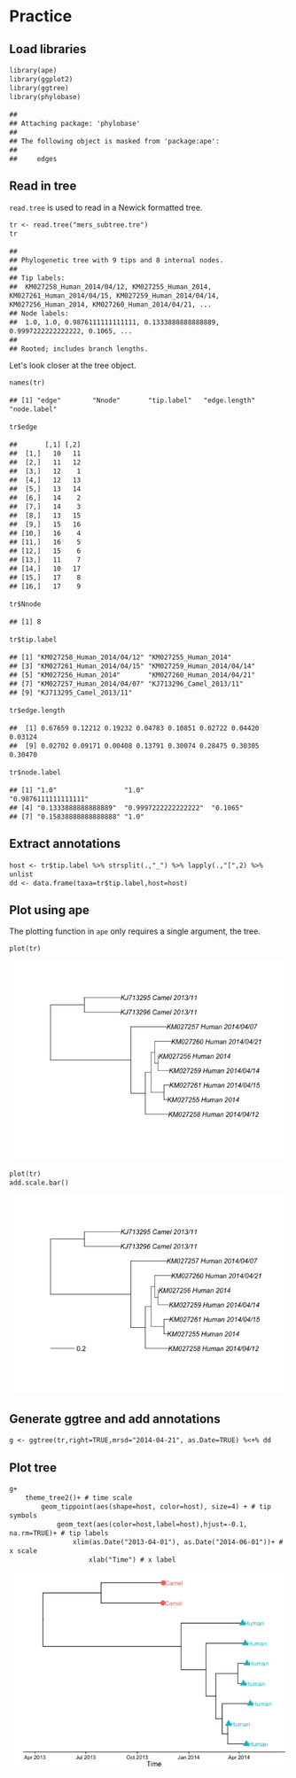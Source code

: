 Practice
========

Load libraries
--------------

    library(ape)
    library(ggplot2)
    library(ggtree)
    library(phylobase)

    ## 
    ## Attaching package: 'phylobase'
    ## 
    ## The following object is masked from 'package:ape':
    ## 
    ##     edges

Read in tree
------------

`read.tree` is used to read in a Newick formatted tree.

    tr <- read.tree("mers_subtree.tre")
    tr

    ## 
    ## Phylogenetic tree with 9 tips and 8 internal nodes.
    ## 
    ## Tip labels:
    ##  KM027258_Human_2014/04/12, KM027255_Human_2014, KM027261_Human_2014/04/15, KM027259_Human_2014/04/14, KM027256_Human_2014, KM027260_Human_2014/04/21, ...
    ## Node labels:
    ##  1.0, 1.0, 0.9876111111111111, 0.1333888888888889, 0.9997222222222222, 0.1065, ...
    ## 
    ## Rooted; includes branch lengths.

Let's look closer at the tree object.

    names(tr)

    ## [1] "edge"        "Nnode"       "tip.label"   "edge.length" "node.label"

    tr$edge

    ##       [,1] [,2]
    ##  [1,]   10   11
    ##  [2,]   11   12
    ##  [3,]   12    1
    ##  [4,]   12   13
    ##  [5,]   13   14
    ##  [6,]   14    2
    ##  [7,]   14    3
    ##  [8,]   13   15
    ##  [9,]   15   16
    ## [10,]   16    4
    ## [11,]   16    5
    ## [12,]   15    6
    ## [13,]   11    7
    ## [14,]   10   17
    ## [15,]   17    8
    ## [16,]   17    9

    tr$Nnode

    ## [1] 8

    tr$tip.label

    ## [1] "KM027258_Human_2014/04/12" "KM027255_Human_2014"      
    ## [3] "KM027261_Human_2014/04/15" "KM027259_Human_2014/04/14"
    ## [5] "KM027256_Human_2014"       "KM027260_Human_2014/04/21"
    ## [7] "KM027257_Human_2014/04/07" "KJ713296_Camel_2013/11"   
    ## [9] "KJ713295_Camel_2013/11"

    tr$edge.length

    ##  [1] 0.67659 0.12212 0.19232 0.04783 0.10851 0.02722 0.04420 0.03124
    ##  [9] 0.02702 0.09171 0.00408 0.13791 0.30074 0.28475 0.30305 0.30470

    tr$node.label

    ## [1] "1.0"                 "1.0"                 "0.9876111111111111" 
    ## [4] "0.1333888888888889"  "0.9997222222222222"  "0.1065"             
    ## [7] "0.15838888888888888" "1.0"

Extract annotations
-------------------

    host <- tr$tip.label %>% strsplit(.,"_") %>% lapply(.,"[",2) %>% unlist
    dd <- data.frame(taxa=tr$tip.label,host=host)

Plot using ape
--------------

The plotting function in `ape` only requires a single argument, the
tree.

    plot(tr)

![](practice_files/figure-markdown_strict/unnamed-chunk-11-1.png)

    plot(tr)
    add.scale.bar()

![](practice_files/figure-markdown_strict/unnamed-chunk-12-1.png)

Generate ggtree and add annotations
-----------------------------------

    g <- ggtree(tr,right=TRUE,mrsd="2014-04-21", as.Date=TRUE) %<+% dd

Plot tree
---------

    g+
        theme_tree2()+ # time scale
            geom_tippoint(aes(shape=host, color=host), size=4) + # tip symbols
                geom_text(aes(color=host,label=host),hjust=-0.1, na.rm=TRUE)+ # tip labels
                    xlim(as.Date("2013-04-01"), as.Date("2014-06-01"))+ # x scale
                        xlab("Time") # x label

![](practice_files/figure-markdown_strict/unnamed-chunk-14-1.png)
